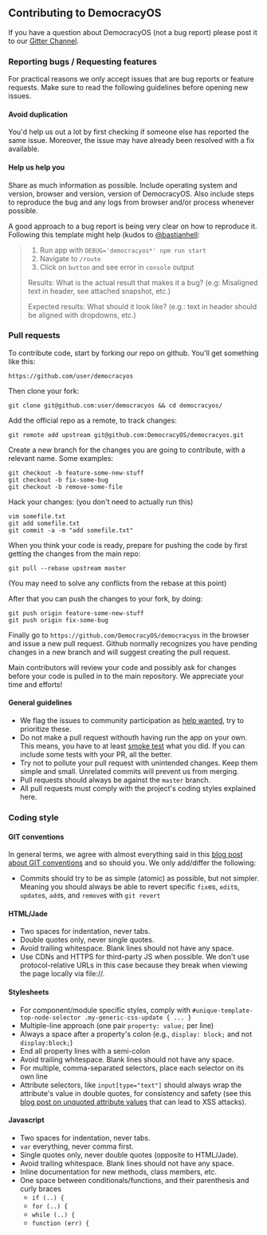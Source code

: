 ## Contributing to DemocracyOS

If you have a question about DemocracyOS (not a bug report) please post it to our [Gitter Channel](https://gitter.im/DemocracyOS/democracyos).


### Reporting bugs / Requesting features

For practical reasons we only accept issues that are bug reports or feature requests. Make sure to read the following guidelines before opening new issues.

#### Avoid duplication

You'd help us out a lot by first checking if someone else has reported the same issue. Moreover, the issue may have already been resolved with a fix available.

#### Help us help you

Share as much information as possible. Include operating system and version, browser and version, version of DemocracyOS. Also include steps to reproduce the bug and any logs from browser and/or process whenever possible.

A good approach to a bug report is being very clear on how to reproduce it. Following this template might help (kudos to [@bastianhell](https://github.com/bastianhell):

> 1. Run app with `DEBUG='democracyos*' npm run start`
> 2. Navigate to `/route`
> 3. Click on `button` and see error in `console` output
> 
> Results: What is the actual result that makes it a bug? (e.g: Misaligned text in header, see attached snapshot, etc.)
> 
> Expected results: What should it look like? (e.g.: text in header should be aligned with dropdowns, etc.)


### Pull requests

To contribute code, start by forking our repo on github. You'll get something like this:
```
https://github.com/user/democracyos
```

Then clone your fork:
```
git clone git@github.com:user/democracyos && cd democracyos/
```

Add the official repo as a remote, to track changes:
```
git remote add upstream git@github.com:DemocracyOS/democracyos.git
```

Create a new branch for the changes you are going to contribute, with a relevant name. Some examples:
```
git checkout -b feature-some-new-stuff
git checkout -b fix-some-bug 
git checkout -b remove-some-file
```

Hack your changes: (you don't need to actually run this)
```
vim somefile.txt
git add somefile.txt
git commit -a -m "add somefile.txt"
```

When you think your code is ready, prepare for pushing the code by first getting the changes from the main repo:
```
git pull --rebase upstream master
```
(You may need to solve any conflicts from the rebase at this point)

After that you can push the changes to your fork, by doing:
```
git push origin feature-some-new-stuff
git push origin fix-some-bug
```

Finally go to `https://github.com/DemocracyOS/democracyos` in the browser and issue a new pull request. Github normally recognizes you have pending changes in a new branch and will suggest creating the pull request.

Main contributors will review your code and possibly ask for changes before your code is pulled in to the main repository. We appreciate your time and efforts!

#### General guidelines

* We flag the issues to community participation as [help wanted](https://github.com/DemocracyOS/democracyos/labels/help%20wanted), try to prioritize these.
* Do not make a pull request withouth having run the app on your own. This means, you have to at least [smoke test](http://en.wikipedia.org/wiki/Smoke_testing_(software)) what you did. If you can include some tests with your PR, all the better.
* Try not to pollute your pull request with unintended changes. Keep them simple and small. Unrelated commits will prevent us from merging.
* Pull requests should always be against the `master` branch.
* All pull requests must comply with the project's coding styles explained here.

### Coding style

#### GIT conventions
In general terms, we agree with almost everything said in this [blog post about GIT conventions](https://medium.com/code-adventures/a940ee20862d) and so should you. We only add/differ the following:

* Commits should try to be as simple (atomic) as possible, but not simpler. Meaning you should always be able to revert specific `fix`es, `edit`s, `update`s, `add`s, and `remove`s with `git revert`

#### HTML/Jade

* Two spaces for indentation, never tabs.
* Double quotes only, never single quotes.
* Avoid trailing whitespace. Blank lines should not have any space.
* Use CDNs and HTTPS for third-party JS when possible. We don't use protocol-relative URLs in this case because they break when viewing the page locally via file://.

#### Stylesheets

* For component/module specific styles, comply with `#unique-template-top-node-selector .my-generic-css-update { ... }`
* Multiple-line approach (one pair `property: value;` per line)
* Always a space after a property's colon (e.g., `display: block;` and not `display:block;`)
* End all property lines with a semi-colon
* Avoid trailing whitespace. Blank lines should not have any space.
* For multiple, comma-separated selectors, place each selector on its own line
* Attribute selectors, like `input[type="text"]` should always wrap the attribute's value in double quotes, for consistency and safety (see this [blog post on unquoted attribute values](http://mathiasbynens.be/notes/unquoted-attribute-values) that can lead to XSS attacks).

#### Javascript

* Two spaces for indentation, never tabs.
* `var` everything, never comma first.
* Single quotes only, never double quotes (opposite to HTML/Jade).
* Avoid trailing whitespace. Blank lines should not have any space.
* Inline documentation for new methods, class members, etc.
* One space between conditionals/functions, and their parenthesis and curly braces
  * `if (..) {`
  * `for (..) {`
  * `while (..) {`
  * `function (err) {`
